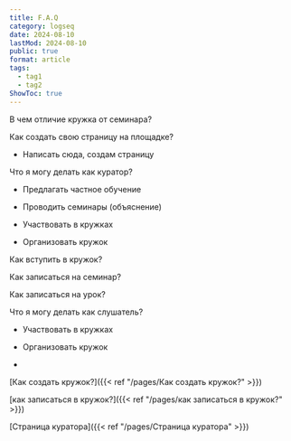 ```yaml
---
title: F.A.Q
category: logseq
date: 2024-08-10
lastMod: 2024-08-10
public: true
format: article
tags:
  - tag1
  - tag2
ShowToc: true
---
```

В чем отличие кружка от семинара?

Как создать свою страницу на площадке?

  + Написать сюда, создам страницу

Что я могу делать как куратор?

  + Предлагать частное обучение

  + Проводить семинары (объяснение)

  + Участвовать в кружках

  + Организовать кружок

Как вступить в кружок?

Как записаться на семинар?

Как записаться на урок?

Что я могу делать как слушатель?

  + Участвовать в кружках

  + Организовать кружок

  + 

[Как создать кружок?]({{< ref "/pages/Как создать кружок?" >}})

[как записаться в кружок?]({{< ref "/pages/как записаться в кружок?" >}})

[Страница куратора]({{< ref "/pages/Страница куратора" >}})
